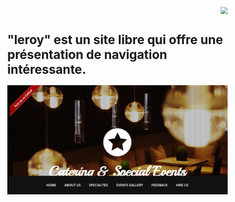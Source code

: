 <p align="right"><a href="https://github.com/franckdun/Visualfolio/blob/main/README.md"> <img src="https://img.shields.io/badge/Go%20to-visualfolio-blueviolet"> </a></p>

# "leroy" est un site libre qui offre une présentation de navigation intéressante.

[![img contact](./img/readme1.PNG)](https://franckdun.github.io/leroy/ )


